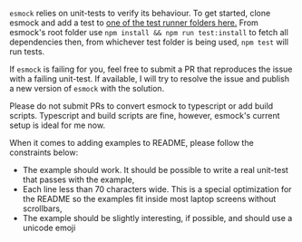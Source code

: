`esmock` relies on unit-tests to verify its behaviour. To get started, clone esmock and add a test to [one of the test runner folders here.][0] From esmock's root folder use `npm install && npm run test:install` to fetch all dependencies then, from whichever test folder is being used, `npm test` will run tests.

If `esmock` is failing for you, feel free to submit a PR that reproduces the issue with a failing unit-test. If available, I will try to resolve the issue and publish a new version of `esmock` with the solution.

Please do not submit PRs to convert esmock to typescript or add build scripts. Typescript and build scripts are fine, however, esmock's current setup is ideal for me now.

When it comes to adding examples to README, please follow the constraints below:
- The example should work. It should be possible to write a real unit-test that passes with the example,
- Each line less than 70 characters wide. This is a special optimization for the README so the examples fit inside most laptop screens without scrollbars,
- The example should be slightly interesting, if possible, and should use a unicode emoji


[0]: https://github.com/iambumblehead/esmock/tree/master/tests
